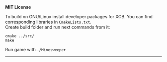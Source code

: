 **MIT License**


To build on GNU/Linux install developer packages for XCB. You can find corresponding libraries in `CmakeLists.txt`.  
Create build folder and run next commands from it:

```
cmake ../src/
make
```

Run game with `./Minesweeper`
___